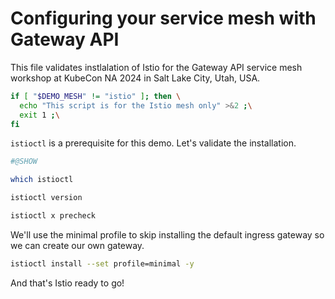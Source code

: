 # Configuring your service mesh with Gateway API

This file validates instlalation of Istio for the Gateway API service mesh
workshop at KubeCon NA 2024 in Salt Lake City, Utah, USA.

<!--
SPDX-FileCopyrightText: 2022-2024 Buoyant Inc.
SPDX-License-Identifier: Apache-2.0

Things in Markdown comments are safe to ignore when reading this later. When
executing this with [demosh], things after the horizontal rule below (which
is just before a commented `@SHOW` directive) will get displayed.
-->

```bash
if [ "$DEMO_MESH" != "istio" ]; then \
  echo "This script is for the Istio mesh only" >&2 ;\
  exit 1 ;\
fi
```

<!-- @SHOW -->

`istioctl` is a prerequisite for this demo. Let's validate the installation.

```bash
#@SHOW

which istioctl

istioctl version

istioctl x precheck
```

We'll use the minimal profile to skip installing the default ingress gateway so
we can create our own gateway.

```bash
istioctl install --set profile=minimal -y
```

And that's Istio ready to go!
